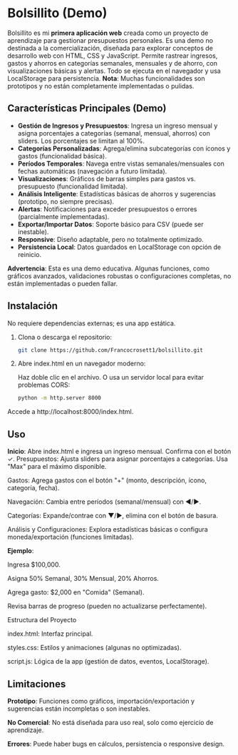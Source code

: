 # Bolsillito (Demo)

Bolsillito es mi **primera aplicación web** creada como un proyecto de aprendizaje para gestionar presupuestos personales. Es una demo no destinada a la comercialización, diseñada para explorar conceptos de desarrollo web con HTML, CSS y JavaScript. Permite rastrear ingresos, gastos y ahorros en categorías semanales, mensuales y de ahorro, con visualizaciones básicas y alertas. Todo se ejecuta en el navegador y usa LocalStorage para persistencia. **Nota**: Muchas funcionalidades son prototipos y no están completamente implementadas o pulidas.

## Características Principales (Demo)

- **Gestión de Ingresos y Presupuestos**: Ingresa un ingreso mensual y asigna porcentajes a categorías (semanal, mensual, ahorros) con sliders. Los porcentajes se limitan al 100%.
- **Categorías Personalizadas**: Agrega/elimina subcategorías con íconos y gastos (funcionalidad básica).
- **Períodos Temporales**: Navega entre vistas semanales/mensuales con fechas automáticas (navegación a futuro limitada).
- **Visualizaciones**: Gráficos de barras simples para gastos vs. presupuesto (funcionalidad limitada).
- **Análisis Inteligente**: Estadísticas básicas de ahorros y sugerencias (prototipo, no siempre precisas).
- **Alertas**: Notificaciones para exceder presupuestos o errores (parcialmente implementadas).
- **Exportar/Importar Datos**: Soporte básico para CSV (puede ser inestable).
- **Responsive**: Diseño adaptable, pero no totalmente optimizado.
- **Persistencia Local**: Datos guardados en LocalStorage con opción de reinicio.

**Advertencia**: Esta es una demo educativa. Algunas funciones, como gráficos avanzados, validaciones robustas o configuraciones completas, no están implementadas o pueden fallar.

## Instalación

No requiere dependencias externas; es una app estática.

1. Clona o descarga el repositorio:
   ```bash
   git clone https://github.com/Francocrosett1/bolsillito.git

2. Abre index.html en un navegador moderno:

   Haz doble clic en el archivo.
   O usa un servidor local para evitar problemas CORS:
   ```bash 
   python -m http.server 8000

Accede a http://localhost:8000/index.html.

## Uso

**Inicio**: Abre index.html e ingresa un ingreso mensual. Confirma con el botón ✓.
Presupuestos: Ajusta sliders para asignar porcentajes a categorías. Usa "Max" para el máximo disponible.

Gastos: Agrega gastos con el botón "+" (monto, descripción, ícono, categoría, fecha).

Navegación: Cambia entre períodos (semanal/mensual) con ◀/▶.

Categorías: Expande/contrae con ▼/▶, elimina con el botón de basura.

Análisis y Configuraciones: Explora estadísticas básicas o configura moneda/exportación (funciones limitadas).

**Ejemplo**:

Ingresa $100,000.

Asigna 50% Semanal, 30% Mensual, 20% Ahorros.

Agrega gasto: $2,000 en "Comida" (Semanal).

Revisa barras de progreso (pueden no actualizarse perfectamente).

Estructura del Proyecto

index.html: Interfaz principal.

styles.css: Estilos y animaciones (algunas no optimizadas).

script.js: Lógica de la app (gestión de datos, eventos, LocalStorage).

## Limitaciones

**Prototipo**: Funciones como gráficos, importación/exportación y sugerencias están incompletas o son inestables.

**No Comercial**: No está diseñada para uso real, solo como ejercicio de aprendizaje.

**Errores**: Puede haber bugs en cálculos, persistencia o responsive design.

